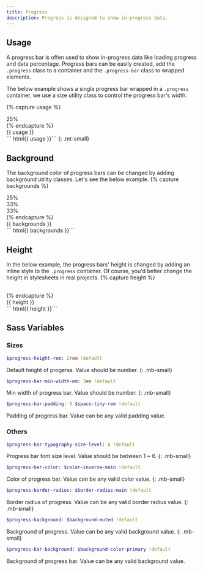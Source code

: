 ```yaml
---
title: Progress
description: Progress is designed to show in-progress data.
---
```



## Usage
A progress bar is offen used to show in-progress data like loading progress and data percentage. Progress bars can be easily created, add the `.progress` class to a container and the `.progress-bar` class to wrapped elements.

The below example shows a single progress bar wrapped in a `.progress` container, we use a size utility class to control the progress bar's width.

{% capture usage %}
<div class="progress">
  <div class="progress-bar w-25">25%</div>
</div>
{% endcapture %}
<div class="example">
  {{ usage }}
</div>
``` html{{ usage }}```
{: .mt-small}


## Background
The background color of progress bars can be changed by adding background utility classes. Let's see the below example.
{% capture backgrounds %}
<div class="progress">
  <div class="progress-bar w-25">25%</div>
  <div class="progress-bar w-33 bc-danger">33%</div>
  <div class="progress-bar w-33 bc-dark">33%</div>
</div>
{% endcapture %}
<div class="example">
  {{ backgrounds }}
</div>
``` html{{ backgrounds }}```


## Height
In the below example, the progress bars' height is changed by adding an inline style to the `.progress` container. Of course, you'd better change the height in stylesheets in real projects. 
{% capture height %}
<div class="progress" style="height:1rem">
  <div class="progress-bar w-25"></div>
  <div class="progress-bar bc-danger w-50"></div>
</div>
{% endcapture %}
<div class="example">
  {{ height }}
</div>
``` html{{ height }}```



## Sass Variables

### Sizes
``` sass
$progress-height-rem: 2rem !default
```
Default height of progerss. Value should be number.
{: .mb-small}

``` sass
$progress-bar-min-width-em: 3em !default
```
Min width of progress bar. Value should be number.
{: .mb-small}

``` sass
$progress-bar-padding: 0 $space-tiny-rem !default
```
Padding of progress bar. Value can be any valid padding value.

### Others
``` sass
$progress-bar-typography-size-level: 6 !default
```
Progress bar font size level. Value should be between 1 ~ 6.
{: .mb-small}

``` sass
$progress-bar-color: $color-inverse-main !default
```
Color of progress bar. Value can be any valid color value.
{: .mb-small}

``` sass
$progress-border-radius: $border-radius-main !default
```
Border radius of progress. Value can be any valid border radius value.
{: .mb-small}

``` sass
$progress-background: $background-muted !default
```
Background of progress. Value can be any valid background value.
{: .mb-small}

``` sass
$progress-bar-background: $background-color-primary !default
```
Background of progress bar. Value can be any valid background value.